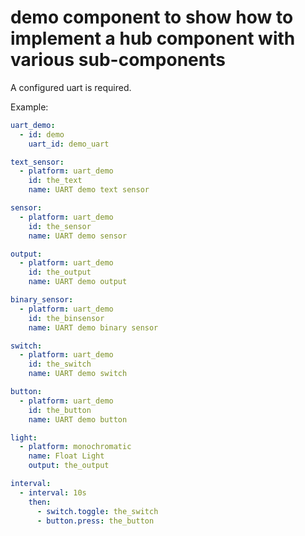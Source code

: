 # demo component to show how to implement a hub component with various sub-components

A configured uart is required.

Example:
```yaml
uart_demo:
  - id: demo
    uart_id: demo_uart

text_sensor:
  - platform: uart_demo
    id: the_text
    name: UART demo text sensor

sensor:
  - platform: uart_demo
    id: the_sensor
    name: UART demo sensor

output:
  - platform: uart_demo
    id: the_output
    name: UART demo output

binary_sensor:
  - platform: uart_demo
    id: the_binsensor
    name: UART demo binary sensor

switch:
  - platform: uart_demo
    id: the_switch
    name: UART demo switch

button:
  - platform: uart_demo
    id: the_button
    name: UART demo button

light:
  - platform: monochromatic
    name: Float Light
    output: the_output

interval:
  - interval: 10s
    then:
      - switch.toggle: the_switch
      - button.press: the_button
```

